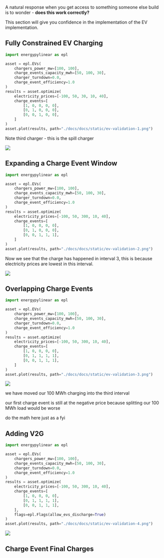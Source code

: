 A natural response when you get access to something someone else build is to wonder - **does this work correctly?**

This section will give you confidence in the implementation of the EV implementation.

## Fully Constrained EV Charging

```python
import energypylinear as epl

asset = epl.EVs(
    chargers_power_mw=[100, 100],
    charge_events_capacity_mwh=[50, 100, 30],
    charger_turndown=0.0,
    charge_event_efficiency=1.0
)
results = asset.optimize(
    electricity_prices=[-100, 50, 30, 10, 40],
    charge_events=[
        [1, 0, 0, 0, 0],
        [0, 1, 0, 0, 0],
        [0, 0, 1, 0, 0],
    ]
)
asset.plot(results, path="./docs/docs/static/ev-validation-1.png")
```

Note third charger - this is the spill charger

![](../static/ev-validation-1.png)

## Expanding a Charge Event Window

```python
import energypylinear as epl

asset = epl.EVs(
    chargers_power_mw=[100, 100],
    charge_events_capacity_mwh=[50, 100, 30],
    charger_turndown=0.0,
    charge_event_efficiency=1.0
)
results = asset.optimize(
    electricity_prices=[-100, 50, 300, 10, 40],
    charge_events=[
        [1, 0, 0, 0, 0],
        [0, 1, 0, 0, 0],
        [0, 0, 1, 1, 1],
    ]
)
asset.plot(results, path="./docs/docs/static/ev-validation-2.png")
```

Now we see that the charge has happened in interval 3, this is because electricity prices are lowest in this interval.

![](../static/ev-validation-2.png)

## Overlapping Charge Events

```python
import energypylinear as epl

asset = epl.EVs(
    chargers_power_mw=[100, 100],
    charge_events_capacity_mwh=[50, 100, 30],
    charger_turndown=0.0,
    charge_event_efficiency=1.0
)
results = asset.optimize(
    electricity_prices=[-100, 50, 300, 10, 40],
    charge_events=[
        [1, 0, 0, 0, 0],
        [0, 1, 1, 1, 1],
        [0, 0, 1, 1, 1],
    ]
)
asset.plot(results, path="./docs/docs/static/ev-validation-3.png")
```

![](../static/ev-validation-3.png)

we have moved our 100 MWh charging into the third interval

our first charge event is still at the negative price because splitting our 100 MWh load would be worse

do the math here just as a fyi

## Adding V2G

```python
import energypylinear as epl

asset = epl.EVs(
    chargers_power_mw=[100, 100],
    charge_events_capacity_mwh=[50, 100, 30],
    charger_turndown=0.0,
    charge_event_efficiency=1.0
)
results = asset.optimize(
    electricity_prices=[-100, 50, 300, 10, 40],
    charge_events=[
        [1, 0, 0, 0, 0],
        [0, 1, 1, 1, 1],
        [0, 0, 1, 1, 1],
    ],
    flags=epl.Flags(allow_evs_discharge=True)
)
asset.plot(results, path="./docs/docs/static/ev-validation-4.png")
```

![](../static/ev-validation-4.png)

## Charge Event Final Charges
